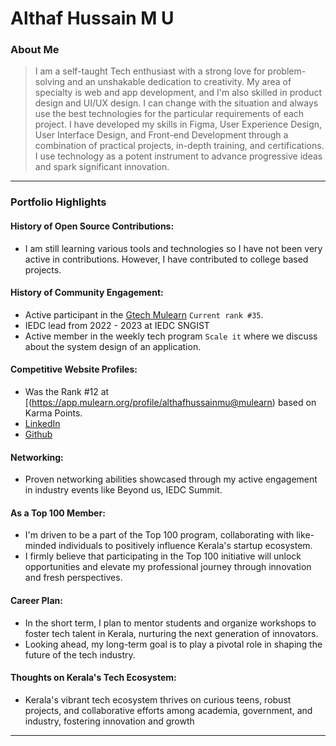 # Althaf Hussain M U

### About Me

>I am a self-taught Tech enthusiast with a strong love for problem-solving and an unshakable dedication to creativity. My area of specialty is web and app development, and I'm also skilled in product design and UI/UX design. I can change with the situation and always use the best technologies for the particular requirements of each project. I have developed my skills in Figma, User Experience Design, User Interface Design, and Front-end Development through a combination of practical projects, in-depth training, and certifications. I use technology as a potent instrument to advance progressive ideas and spark significant innovation.
---

### Portfolio Highlights

#### History of Open Source Contributions:

- I am still learning various tools and technologies so I have not been very active in contributions. However, I have contributed to college based projects.

#### History of Community Engagement:

- Active participant in the [Gtech Mulearn](https://discord.gg/tech-community) `Current rank #35`.
- IEDC lead from 2022 - 2023 at IEDC SNGIST
- Active member in the weekly tech program `Scale it` where we discuss about the system design of an application.

#### Competitive Website Profiles:

- Was the Rank #12 at [(https://app.mulearn.org/profile/althafhussainmu@mulearn)  based on Karma Points.
-  [LinkedIn](https://www.linkedin.com/in/althaf-hussain-a9926b257/)
- [Github](https://github.com/Althafmu)



#### Networking:

- Proven networking abilities showcased through my active engagement in industry events like Beyond us, IEDC Summit.

#### As a Top 100 Member:

- I'm driven to be a part of the Top 100 program, collaborating with like-minded individuals to positively influence Kerala's startup ecosystem.
- I firmly believe that participating in the Top 100 initiative will unlock opportunities and elevate my professional journey through innovation and fresh perspectives.

#### Career Plan:

- In the short term, I plan to mentor students and organize workshops to foster tech talent in Kerala, nurturing the next generation of innovators.
- Looking ahead, my long-term goal is to play a pivotal role in shaping the future of the tech industry.

#### Thoughts on Kerala's Tech Ecosystem:

- Kerala's vibrant tech ecosystem thrives on curious teens, robust projects, and collaborative efforts among academia, government, and industry, fostering innovation and growth

---
